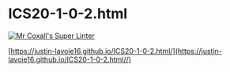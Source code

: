 # ICS20-1-0-2.html

[![Mr Coxall's Super Linter](https://github.com/Justin-Lavoie16/ICS20-1-0-2.html/workflows/Mr%20Coxall's%20Super%20Linter/badge.svg)](https://github.com/Justin-Lavoie16/ICS20-1-0-2.html/actions/)

[https://justin-lavoie16.github.io/ICS20-1-0-2.html/](https://justin-lavoie16.github.io/ICS20-1-0-2.html//)
